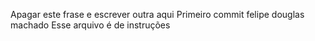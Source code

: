 Apagar este frase e escrever outra aqui
Primeiro commit felipe douglas machado
Esse arquivo é de instruções 